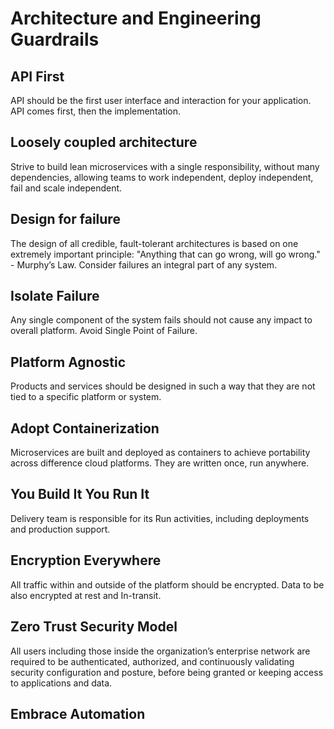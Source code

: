 # Architecture and Engineering Guardrails

## API First

API should be the first user interface and interaction for your application. API comes first, then the implementation.

## Loosely coupled architecture

Strive to build lean microservices with a single responsibility, without many dependencies, allowing teams to work independent, deploy independent, fail and scale independent.

## Design for failure

The design of all credible, fault-tolerant architectures is based on one extremely important principle:
"Anything that can go wrong, will go wrong." - Murphy’s Law.
Consider failures an integral part of any system.

## Isolate Failure

Any single component of the system fails should not cause any impact to overall platform. Avoid Single Point of Failure.

## Platform Agnostic

Products and services should be designed in such a way that they are not tied to a specific platform or system.

## Adopt Containerization

Microservices are built and deployed as containers to achieve portability across difference cloud platforms. They are written once, run anywhere.

## You Build It You Run It

Delivery team is responsible for its Run activities, including deployments and production support.

## Encryption Everywhere

All traffic within and outside of the platform should be encrypted. Data to be also encrypted at rest and In-transit.

## Zero Trust Security Model

All users including those inside the organization’s enterprise network are required to be authenticated, authorized, and continuously validating security configuration and posture, before being granted or keeping access to applications and data.

## Embrace Automation

